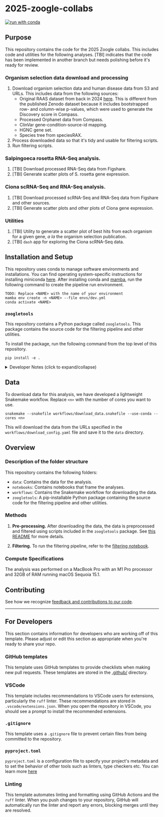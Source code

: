 # 2025-zoogle-collabs

[![run with conda](https://img.shields.io/badge/run%20with-conda-3EB049?labelColor=000000&logo=anaconda)](https://docs.conda.io/projects/miniconda/en/latest/)

## Purpose

This repository contains the code for the 2025 Zoogle collabs. This includes code and utilities for the following analyses.
[TBI] indicates that the code has been implemented in another branch but needs polishing before it's ready for review.

### Organism selection data download and processing
1. Download organism selection data and human disease data from S3 and URLs. This includes data from the following sources:
    - Original RAAS dataset from back in 2024 [here](https://github.com/Arcadia-Science/raas-organism-prioritization). This is different from the published Zenodo dataset because it includes bootstrapped row- and column-wise p-values, which were used to generate the Discovery score in Compass.
    - Processed Orphanet data from Compass.
    - ClinVar gene-condition-source-id mapping.
    - HGNC gene set.
    - Species tree from speciesRAX.
1. Process downloaded data so that it's tidy and usable for filtering scripts.
1. Run filtering scripts.

### Salpingoeca rosetta RNA-Seq analysis.
1. [TBI] Download processed RNA-Seq data from Figshare.
1. [TBI] Generate scatter plots of S. rosetta gene expression.

### Ciona scRNA-Seq and RNA-Seq analysis.
1. [TBI] Download processed scRNA-Seq and RNA-Seq data from Figshare and other sources.
1. [TBI] Generate scatter plots and other plots of Ciona gene expression.

### Utilities
1. [TBI] Utility to generate a scatter plot of best hits from each organism for a given gene, *a la* the organism selection publication.
2. [TBI] `dash` app for exploring the Ciona scRNA-Seq data.

## Installation and Setup

This repository uses conda to manage software environments and installations. You can find operating system-specific instructions for installing miniconda [here](https://docs.conda.io/projects/miniconda/en/latest/). After installing conda and [mamba](https://mamba.readthedocs.io/en/latest/), run the following command to create the pipeline run environment.

```{bash}
TODO: Replace <NAME> with the name of your environment
mamba env create -n <NAME> --file envs/dev.yml
conda activate <NAME>
```

### `zoogletools`

This repository contains a Python package called `zoogletools`. This package contains the source code for the filtering pipeline and other utilities.

To install the package, run the following command from the top level of this repository.

```{bash}
pip install -e .
```

<details><summary>Developer Notes (click to expand/collapse)</summary>

1. Install your pre-commit hooks:

    ```{bash}
    pre-commit install
    ```

    This installs the pre-commit hooks defined in your config (`./.pre-commit-config.yaml`).

2. Export your conda environment before sharing:

    As your project develops, the number of dependencies in your environment may increase. Whenever you install new dependencies (using either `pip install` or `mamba install`), you should update the environment file using the following command.

    ```{bash}
    conda env export --no-builds > envs/dev.yml
    ```

    `--no-builds` removes build specification from the exported packages to increase portability between different platforms.
</details>

## Data

To download data for this analysis, we have developed a lightweight Snakemake workflow. Replace `<n>` with the number of cores you want to use.

```{bash}
snakemake --snakefile workflows/download_data.snakefile --use-conda --cores <n>
```

This will download the data from the URLs specified in the `workflows/download_config.yaml` file and save it to the `data` directory.


## Overview

### Description of the folder structure

This repository contains the following folders:
- `data`: Contains the data for the analysis.
- `notebooks`: Contains notebooks that frame the analyses.
- `workflows`: Contains the Snakemake workflow for downloading the data.
- `zoogletools`: A pip-installable Python package containing the source code for the filtering pipeline and other utilities.


### Methods

1. **Pre-processing.** After downloading the data, the data is preprocessed and filtered using scripts included in the `zoogletools` package. See [this README](zoogletools/data_processing/README.md) for more details.

2. **Filtering.** To run the filtering pipeline, refer to the [filtering notebook](notebooks/1_filtering.ipynb).

### Compute Specifications

The analysis was performed on a MacBook Pro with an M1 Pro processor and 32GB of RAM running macOS Sequoia 15.1.

## Contributing

See how we recognize [feedback and contributions to our code](https://github.com/Arcadia-Science/arcadia-software-handbook/blob/main/guides-and-standards/guide-credit-for-contributions.md).

---
## For Developers

This section contains information for developers who are working off of this template. Please adjust or edit this section as appropriate when you're ready to share your repo.

### GitHub templates
This template uses GitHub templates to provide checklists when making new pull requests. These templates are stored in the [.github/](./.github/) directory.

### VSCode
This template includes recommendations to VSCode users for extensions, particularly the `ruff` linter. These recommendations are stored in `.vscode/extensions.json`. When you open the repository in VSCode, you should see a prompt to install the recommended extensions.

### `.gitignore`
This template uses a `.gitignore` file to prevent certain files from being committed to the repository.

### `pyproject.toml`
`pyproject.toml` is a configuration file to specify your project's metadata and to set the behavior of other tools such as linters, type checkers etc. You can learn more [here](https://packaging.python.org/en/latest/guides/writing-pyproject-toml/)

### Linting
This template automates linting and formatting using GitHub Actions and the `ruff` linter. When you push changes to your repository, GitHub will automatically run the linter and report any errors, blocking merges until they are resolved.
